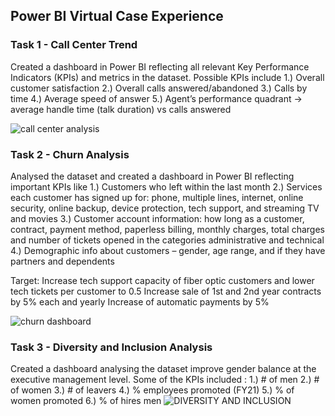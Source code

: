 ## Power BI Virtual Case Experience
### Task 1 - Call Center Trend
Created a dashboard in Power BI reflecting  all relevant Key Performance Indicators (KPIs) and metrics in the dataset.
Possible KPIs include
1.) Overall customer satisfaction
2.) Overall calls answered/abandoned
3.) Calls by time
4.) Average speed of answer
5.) Agent’s performance quadrant -> average handle time (talk duration) vs calls answered


![call center analysis](https://user-images.githubusercontent.com/108228299/202893828-90c06dc1-1ace-4b01-a1ea-e2062a6480fe.png)







### Task 2 - Churn Analysis
Analysed the dataset and created a dashboard in Power BI reflecting important KPIs like
1.) Customers who left within the last month
2.) Services each customer has signed up for: phone, multiple lines, internet, online security, online backup, device protection, tech
support, and streaming TV and movies
3.) Customer account information: how long as a customer, contract, payment method, paperless billing, monthly charges, total charges
and number of tickets opened in the categories administrative and technical
4.) Demographic info about customers – gender, age range, and if they have partners and dependents

Target: Increase tech support capacity of fiber optic customers and lower tech tickets per customer to 0.5
        Increase sale of 1st and 2nd year contracts by 5% each and yearly Increase of automatic payments by 5%
        
        
![churn dashboard](https://user-images.githubusercontent.com/108228299/202893859-63d5d812-9a35-47c6-831f-5995eedae098.PNG)

        
        
        
        
        

### Task 3 - Diversity and Inclusion Analysis
Created a dashboard analysing the dataset improve gender balance at the executive management level.
Some of the KPIs included :
1.) # of men
2.) # of women
3.) # of leavers
4.) % employees promoted (FY21)
5.) % of women promoted
6.) % of hires men
![DIVERSITY AND INCLUSION](https://user-images.githubusercontent.com/108228299/205098307-c906691e-f820-4e44-99aa-796fe887c413.PNG)







